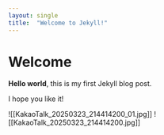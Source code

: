 ```yaml
---
layout: single
title:  "Welcome to Jekyll!"
---
```


# Welcome

**Hello world**, this is my first Jekyll blog post.

I hope you like it!

![[KakaoTalk_20250323_214414200_01.jpg]]
![[KakaoTalk_20250323_214414200.jpg]]